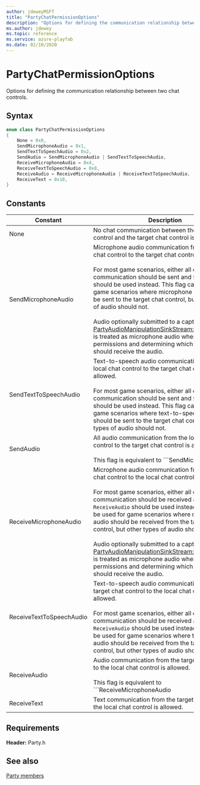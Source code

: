 ```yaml
---
author: jdeweyMSFT
title: "PartyChatPermissionOptions"
description: "Options for defining the communication relationship between two chat controls."
ms.author: jdewey
ms.topic: reference
ms.service: azure-playfab
ms.date: 02/10/2020
---
```


# PartyChatPermissionOptions  

Options for defining the communication relationship between two chat controls.    

## Syntax  
  
```cpp
enum class PartyChatPermissionOptions    
{  
    None = 0x0,  
    SendMicrophoneAudio = 0x1,  
    SendTextToSpeechAudio = 0x2,  
    SendAudio = SendMicrophoneAudio | SendTextToSpeechAudio,  
    ReceiveMicrophoneAudio = 0x4,  
    ReceiveTextToSpeechAudio = 0x8,  
    ReceiveAudio = ReceiveMicrophoneAudio | ReceiveTextToSpeechAudio,  
    ReceiveText = 0x10,  
}  
```  
  
## Constants  
  
| Constant | Description |
| --- | --- |
| None | No chat communication between the local chat control and the target chat control is allowed. |  
| SendMicrophoneAudio | Microphone audio communication from the local chat control to the target chat control is allowed.<br/><br/> For most game scenarios, either all or no audio communication should be sent and ```SendAudio``` should be used instead. This flag can be used for game scenarios where microphone audio should be sent to the target chat control, but other types of audio should not. <br /><br /> Audio optionally submitted to a capture sink via [PartyAudioManipulationSinkStream::SubmitBuffer()](../classes/PartyAudioManipulationSinkStream/methods/partyaudiomanipulationsinkstream_submitbuffer.md) is treated as microphone audio when applying chat permissions and determining which chat controls should receive the audio. |  
| SendTextToSpeechAudio | Text-to-speech audio communication from the local chat control to the target chat control is allowed.<br/><br/> For most game scenarios, either all or no audio communication should be sent and ```SendAudio``` should be used instead. This flag can be used for game scenarios where text-to-speech audio should be sent to the target chat control, but other types of audio should not. |  
| SendAudio | All audio communication from the local chat control to the target chat control is allowed.<br/><br/> This flag is equivalent to ```SendMicrophoneAudio | SendTextToSpeechAudio```. |  
| ReceiveMicrophoneAudio | Microphone audio communication from the target chat control to the local chat control is allowed.<br/><br/> For most game scenarios, either all or no audio communication should be received and ```ReceiveAudio``` should be used instead. This flag can be used for game scenarios where microphone audio should be received from the target chat control, but other types of audio should not. <br /><br /> Audio optionally submitted to a capture sink via [PartyAudioManipulationSinkStream::SubmitBuffer()](../classes/PartyAudioManipulationSinkStream/methods/partyaudiomanipulationsinkstream_submitbuffer.md) is treated as microphone audio when applying chat permissions and determining which chat controls should receive the audio. |  
| ReceiveTextToSpeechAudio | Text-to-speech audio communication from the target chat control to the local chat control is allowed.<br/><br/> For most game scenarios, either all or no audio communication should be received and ```ReceiveAudio``` should be used instead. This flag can be used for game scenarios where text-to-speech audio should be received from the target chat control, but other types of audio should not. |  
| ReceiveAudio | Audio communication from the target chat control to the local chat control is allowed.<br/><br/> This flag is equivalent to ```ReceiveMicrophoneAudio | ReceiveTextToSpeechAudio```. |  
| ReceiveText | Text communication from the target chat control to the local chat control is allowed. |  
  
  
## Requirements  
  
**Header:** Party.h
  
## See also  
[Party members](../party_members.md)  

  
  
